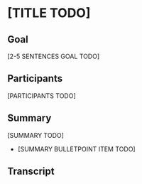 # [TITLE TODO]

## Goal

[2-5 SENTENCES GOAL TODO]

## Participants

[PARTICIPANTS TODO]

## Summary

[SUMMARY TODO]
- [SUMMARY BULLETPOINT ITEM TODO]

## Transcript

```
